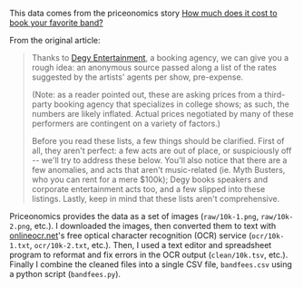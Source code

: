 
This data comes from the priceonomics story
[How much does it cost to book your favorite band?](http://priceonomics.com/how-much-does-it-cost-to-book-your-favorite-band/)

From the original article:

> Thanks to [Degy Entertainment](http://degy.com/main/), a booking agency, we
> can give you a rough idea: an anonymous source passed along a list of the
> rates suggested by the artists' agents per show, pre-expense.
> 
> (Note: as a reader pointed out, these are asking prices from a third-party
> booking agency that specializes in college shows; as such, the numbers are
> likely inflated. Actual prices negotiated by many of these performers are
> contingent on a variety of factors.)
> 
> Before you read these lists, a few things should be clarified. First of all,
> they aren't perfect: a few acts are out of place, or suspiciously off --
> we'll try to address these below. You'll also notice that there are a few
> anomalies, and acts that aren't music-related (ie. Myth Busters, who you can
> rent for a mere $100k); Degy books speakers and corporate entertainment acts
> too, and a few slipped into these listings. Lastly, keep in mind that these
> lists aren't comprehensive.

Priceonomics provides the data as a set of images (`raw/10k-1.png`,
`raw/10k-2.png`, etc.).  I downloaded the images, then converted them to text
with [onlineocr.net](http://www.onlineocr.net)'s free optical character
recognition (OCR) service (`ocr/10k-1.txt`, `ocr/10k-2.txt`, etc.).  Then, I
used a text editor and spreadsheet program to reformat and fix errors in the
OCR output (`clean/10k.tsv`, etc.).  Finally I combine the cleaned files into
a single CSV file, `bandfees.csv` using a python script (`bandfees.py`).

